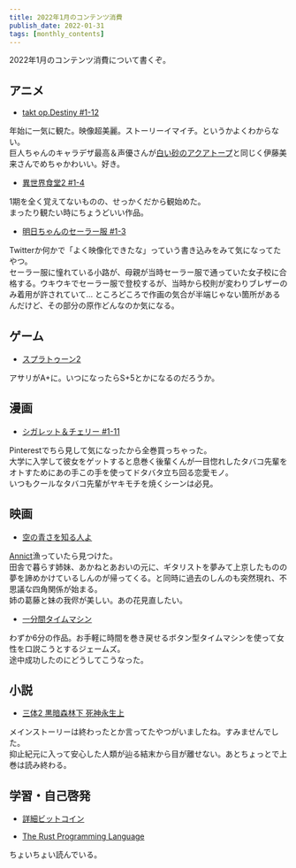 ```yaml
---
title: 2022年1月のコンテンツ消費
publish_date: 2022-01-31
tags: [monthly_contents]
---
```


2022年1月のコンテンツ消費について書くぞ。

## アニメ
- [takt op.Destiny #1-12](https://annict.com/works/8180)

年始に一気に観た。映像超美麗。ストーリーイマイチ。というかよくわからない。  
巨人ちゃんのキャラデザ最高＆声優さんが[白い砂のアクアトープ](https://annict.com/works/7922)と同じく伊藤美来さんでめちゃかわいい。好き。

- [異世界食堂2 #1-4](https://annict.com/works/8402)

1期を全く覚えてないものの、せっかくだから観始めた。  
まったり観たい時にちょうどいい作品。

- [明日ちゃんのセーラー服 #1-3](https://annict.com/works/8179)

Twitterか何かで「よく映像化できたな」っていう書き込みをみて気になってたやつ。  
セーラー服に憧れている小路が、母親が当時セーラー服で通っていた女子校に合格する。ウキウキでセーラー服で登校するが、当時から校則が変わりブレザーのみ着用が許されていて…
ところどころで作画の気合が半端じゃない箇所があるんだけど、その部分の原作どんなのか気になる。


## ゲーム
- [スプラトゥーン2](https://amzn.to/3febU6I)

アサリがA+に。いつになったらS+5とかになるのだろうか。


## 漫画

- [シガレット＆チェリー #1-11](https://amzn.to/3Ic1kth)

Pinterestでちら見して気になったから全巻買っちゃった。  
大学に入学して彼女をゲットすると息巻く後輩くんが一目惚れしたタバコ先輩をオトすためにあの手この手を使ってドタバタ立ち回る恋愛モノ。  
いつもクールなタバコ先輩がヤキモチを焼くシーンは必見。


## 映画

- [空の青さを知る人よ](https://filmarks.com/movies/83593)

[Annict](https://annict.com/)漁っていたら見つけた。  
田舎で暮らす姉妹、あかねとあおいの元に、ギタリストを夢みて上京したものの夢を諦めかけているしんのが帰ってくる。と同時に過去のしんのも突然現れ、不思議な四角関係が始まる。  
姉の葛藤と妹の我侭が美しい。あの花見直したい。

- [一分間タイムマシン](https://filmarks.com/movies/81851)

わずか6分の作品。お手軽に時間を巻き戻せるボタン型タイムマシンを使って女性を口説こうとするジェームズ。  
途中成功したのにどうしてこうなった。

## 小説

- [三体2 黒暗森林下 死神永生上](https://amzn.to/3pASChJ)

メインストーリーは終わったとか言ってたやつがいましたね。すみませんでした。  
抑止紀元に入って安心した人類が辿る結末から目が離せない。あとちょっとで上巻は読み終わる。


## 学習・自己啓発

- [詳細ビットコイン](https://amzn.to/3FBN6AX)

- [The Rust Programming Language](https://doc.rust-jp.rs/book-ja/)

ちょいちょい読んでいる。
